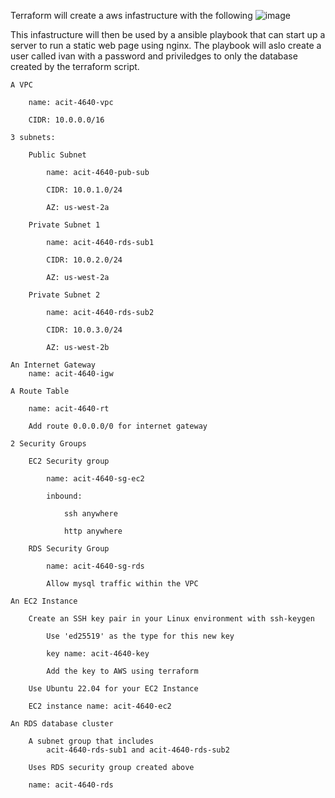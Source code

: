 Terraform will create a aws infastructure with the following
![image](https://user-images.githubusercontent.com/50000851/226453403-b9412932-b38c-4ae5-8a6c-6d080db0308f.png)

This infastructure will then be used by a ansible playbook that can start up a server to run a static web page using nginx. 
The playbook will aslo create a user called ivan with a password and priviledges to only the database created by the terraform script.



    A VPC

        name: acit-4640-vpc

        CIDR: 10.0.0.0/16

    3 subnets:

        Public Subnet

            name: acit-4640-pub-sub

            CIDR: 10.0.1.0/24

            AZ: us-west-2a

        Private Subnet 1

            name: acit-4640-rds-sub1

            CIDR: 10.0.2.0/24

            AZ: us-west-2a

        Private Subnet 2

            name: acit-4640-rds-sub2

            CIDR: 10.0.3.0/24

            AZ: us-west-2b

    An Internet Gateway
        name: acit-4640-igw

    A Route Table

        name: acit-4640-rt

        Add route 0.0.0.0/0 for internet gateway

    2 Security Groups

        EC2 Security group

            name: acit-4640-sg-ec2

            inbound:

                ssh anywhere

                http anywhere

        RDS Security Group

            name: acit-4640-sg-rds

            Allow mysql traffic within the VPC

    An EC2 Instance

        Create an SSH key pair in your Linux environment with ssh-keygen

            Use 'ed25519' as the type for this new key

            key name: acit-4640-key

            Add the key to AWS using terraform

        Use Ubuntu 22.04 for your EC2 Instance

        EC2 instance name: acit-4640-ec2

    An RDS database cluster

        A subnet group that includes
            acit-4640-rds-sub1 and acit-4640-rds-sub2

        Uses RDS security group created above

        name: acit-4640-rds
